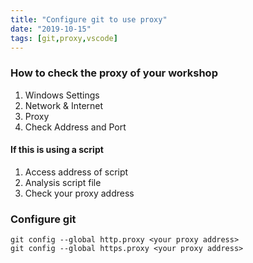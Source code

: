 ```yaml
---
title: "Configure git to use proxy"
date: "2019-10-15"
tags: [git,proxy,vscode]
---
```


### How to check the proxy of your workshop
1. Windows Settings
2. Network & Internet
3. Proxy
4. Check Address and Port

#### If this is using a script
1. Access address of script
2. Analysis script file
3. Check your proxy address

### Configure git
```
git config --global http.proxy <your proxy address>
git config --global https.proxy <your proxy address>
```